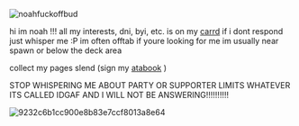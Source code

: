![noahfuckoffbud](https://github.com/user-attachments/assets/19b359de-0c1c-4988-8d14-c85f3a74f4c3)


hi im noah !!!
all my interests, dni, byi, etc. is on my [carrd](https://satoruyaoi.carrd.co/)
if i dont respond just whisper me :P im often offtab
if youre looking for me im usually near spawn or below the deck area

collect my pages slend (sign my [atabook](https://aventurine.atabook.org/) )

STOP WHISPERING ME ABOUT PARTY OR SUPPORTER LIMITS WHATEVER ITS CALLED IDGAF AND I WILL NOT BE ANSWERING!!!!!!!!!!

![9232c6b1cc900e8b83e7ccf8013a8e64](https://github.com/user-attachments/assets/52049e05-d6b2-4ab5-85b8-25f792a052ae)

